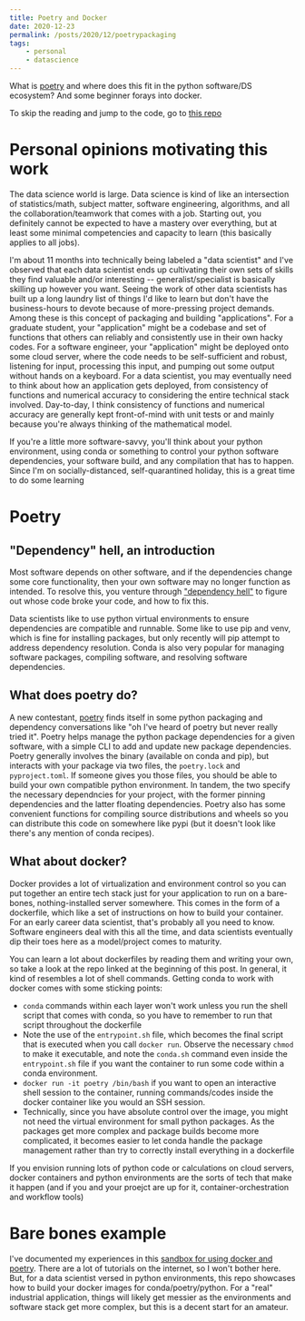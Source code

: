 ```yaml
---
title: Poetry and Docker
date: 2020-12-23
permalink: /posts/2020/12/poetrypackaging
tags:
    - personal
    - datascience
---
```


What is [poetry](https://python-poetry.org/) and where does this fit in the python software/DS ecosystem? And some beginner forays into docker.

To skip the reading and jump to the code, go to [this repo](https://github.com/ahy3nz/poetry-demo)

# Personal opinions motivating this work

The data science world is large.
Data science is kind of like an intersection of statistics/math, subject matter, software engineering, algorithms, and all the collaboration/teamwork that comes with a job.
Starting out, you definitely cannot be expected to have a mastery over everything, but at least some minimal competencies and capacity to learn (this basically applies to all jobs).

I'm about 11 months into technically being labeled a "data scientist" and I've observed that each data scientist ends up cultivating their own sets of skills they find valuable and/or interesting -- generalist/specialist is basically skilling up however you want.
Seeing the work of other data scientists has built up a long laundry list of things I'd like to learn but don't have the business-hours to devote because of more-pressing project demands.
Among these is this concept of packaging and building "applications".
For a graduate student, your "application" might be a codebase and set of functions that others can reliably and consistently use in their own hacky codes.
For a software engineer, your "application" might be deployed onto some cloud server, where the code needs to be self-sufficient and robust, listening for input, processing this input, and pumping out some output without hands on a keyboard.
For a data scientist, you may eventually need to think about how an application gets deployed, from consistency of functions and numerical accuracy to considering the entire technical stack involved.
Day-to-day, I think consistency of functions and numerical accuracy are generally kept front-of-mind with unit tests or and mainly because you're always thinking of the mathematical model.

If you're a little more software-savvy, you'll think about your python environment, using conda or something to control your python software dependencies, your software build, and any compilation that has to happen.
Since I'm on socially-distanced, self-quarantined holiday, this is a great time to do some learning

# Poetry

## "Dependency" hell, an introduction

Most software depends on other software, and if the dependencies change some core functionality, then your own software may no longer function as intended.
To resolve this, you venture through ["dependency hell"](https://en.wikipedia.org/wiki/Dependency_hell) to figure out whose code broke your code, and how to fix this.

Data scientists like to use python virtual environments to ensure dependencies are compatible and runnable.
Some like to use pip and venv, which is fine for installing packages, but only recently will pip attempt to address dependency resolution.
Conda is also very popular for managing software packages, compiling software, and resolving software dependencies.

## What does poetry do?
A new contestant, [poetry](https://python-poetry.org/) finds itself in some python packaging and dependency conversations like "oh I've heard of poetry but never really tried it".
Poetry helps manage the python package dependencies for a given software, with a simple CLI to add and update new package dependencies.
Poetry generally involves the binary (available on conda and pip), but interacts with your package via two files, the `poetry.lock` and `pyproject.toml`.
If someone gives you those files, you should be able to build your own compatible python environment.
In tandem, the two specify the necessary dependncies for your project, with the former pinning dependencies and the latter floating dependencies.
Poetry also has some convenient functions for compiling source distributions and wheels so you can distribute this code on somewhere like pypi (but it doesn't look like there's any mention of conda recipes).

## What about docker?
Docker provides a lot of virtualization and environment control so you can put together an entire tech stack just for your application to run on a bare-bones, nothing-installed server somewhere.
This comes in the form of a dockerfile, which like a set of instructions on how to build your container.
For an early career data scientist, that's probably all you need to know.
Software engineers deal with this all the time, and data scientists eventually dip their toes here as a model/project comes to maturity.

You can learn a lot about dockerfiles by reading them and writing your own, so take a look at the repo linked at the beginning of this post.
In general, it kind of resembles a lot of shell commands.
Getting conda to work with docker comes with some sticking points:

- `conda` commands within each layer won't work unless you run the shell script that comes with conda, so you have to remember to run that script throughout the dockerfile
- Note the use of the `entrypoint.sh` file, which becomes the final script that is executed when you call `docker run`. Observe the necessary `chmod` to make it executable, and note the `conda.sh` command even inside the `entrypoint.sh` file if you want the container to run some code within a conda environment.
- `docker run -it poetry /bin/bash` if you want to open an interactive shell session to the container, running commands/codes inside the docker container like you would an SSH session.
- Technically, since you have absolute control over the image, you might not need the virtual environment for small python packages. As the packages get more complex and package builds become more complicated, it becomes easier to let conda handle the package management rather than try to correctly install everything in a dockerfile


If you envision running lots of python code or calculations on cloud servers, docker containers and python environments are the sorts of tech that make it happen (and if you and your proejct are up for it, container-orchestration and workflow tools) 

# Bare bones example
I've documented my experiences in this [sandbox for using docker and poetry](https://github.com/ahy3nz/poetry-demo).
There are a lot of tutorials on the internet, so I won't bother here.
But, for a data scientist versed in python environments, this repo showcases how to build your docker images for conda/poetry/python.
For a "real" industrial application, things will likely get messier as the environments and software stack get more complex, but this is a decent start for an amateur.

